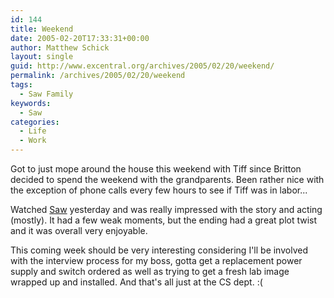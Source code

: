 ```yaml
---
id: 144
title: Weekend
date: 2005-02-20T17:33:31+00:00
author: Matthew Schick
layout: single
guid: http://www.excentral.org/archives/2005/02/20/weekend/
permalink: /archives/2005/02/20/weekend
tags:
  - Saw Family
keywords:
  - Saw
categories:
  - Life
  - Work
---
```

Got to just mope around the house this weekend with Tiff since Britton decided to spend the weekend with the grandparents.  Been rather nice with the exception of phone calls every few hours to see if Tiff was in labor...

Watched <a href="http://imdb.com/title/tt0387564/">Saw</a> yesterday and was really impressed with the story and acting (mostly).  It had a few weak moments, but the ending had a great plot twist and it was overall very enjoyable.

This coming week should be very interesting considering I'll be involved with the interview process for my boss, gotta get a replacement power supply and switch ordered as well as trying to get a fresh lab image wrapped up and installed.  And that's all just at the CS dept.  :(